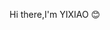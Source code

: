 <!--
<p align="center">
  <img align="center" src="https://github-profile-trophy.vercel.app/?username=aierui&title=MultipleLang,Star,Follower,Commit,Issue" style="max-width:100%;">
</p>

<img align="right" src="https://github-readme-stats.vercel.app/api?username=aierui&show_icons=true&icon_color=805AD5&text_color=718096&bg_color=ffffff&hide_title=true" />

-->

Hi there,I'm YIXIAO 😊

<!--
**aierui/aierui** is a ✨ _special_ ✨ repository because its `README.md` (this file) appears on your GitHub profile.

Here are some ideas to get you started:

- 🔭 I’m currently working on ...
- 🌱 I’m currently learning ...
- 👯 I’m looking to collaborate on ...
- 🤔 I’m looking for help with ...
- 💬 Ask me about ...
- 📫 How to reach me: ...
- 😄 Pronouns: ...
- ⚡ Fun fact: ...


Thanks for visiting my GitHub profile, it's great to meet you here! 

Here are some ideas to get you started:

- 👨‍💻  A developer who loves to create amazing things
- 🌱  I’m currently learning Golang,C++,Scala,Java
- 👯  I’m looking to collaborate on distributed storage
- 🔭  Open source fancier
-->
